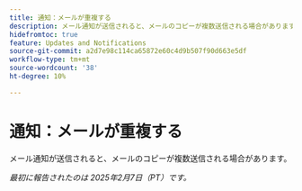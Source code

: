 ```yaml
---
title: 通知：メールが重複する
description: メール通知が送信されると、メールのコピーが複数送信される場合があります。
hidefromtoc: true
feature: Updates and Notifications
source-git-commit: a2d7e98c114ca65872e60c4d9b507f90d663e5df
workflow-type: tm+mt
source-wordcount: '38'
ht-degree: 10%

---
```


# 通知：メールが重複する

メール通知が送信されると、メールのコピーが複数送信される場合があります。

_最初に報告されたのは 2025年2月7日（PT）です。_
